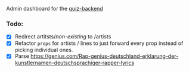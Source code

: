 Admin dashboard for the [quiz-backend](https://github.com/MrToph/quiz-backend)

### Todo:
- [x] Redirect artitsts/_non-existing_ to /artists 
- [x] Refactor `props` for artists / lines to just forward every prop instead of picking individual ones.
- [x] Parse https://genius.com/Rap-genius-deutschland-erklarung-der-kunstlernamen-deutschsprachiger-rapper-lyrics